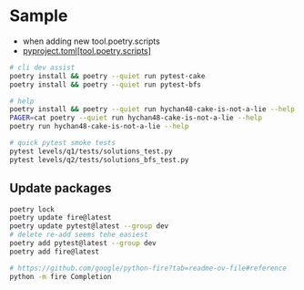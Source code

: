# Sample
* when adding new tool.poetry.scripts
* [pyproject.toml[tool.poetry.scripts]](../pyproject.toml#[tool.poetry.scripts])
```bash
# cli dev assist
poetry install && poetry --quiet run pytest-cake
poetry install && poetry --quiet run pytest-bfs

# help
poetry install && poetry --quiet run hychan48-cake-is-not-a-lie --help
PAGER=cat poetry --quiet run hychan48-cake-is-not-a-lie --help
poetry run hychan48-cake-is-not-a-lie --help

# quick pytest smoke tests
pytest levels/q1/tests/solutions_test.py
pytest levels/q2/tests/solutions_bfs_test.py
````
## Update packages
```bash
poetry lock
poetry update fire@latest
poetry update pytest@latest --group dev
# delete re-add seems tehe easiest
poetry add pytest@latest --group dev
poetry add fire@latest

# https://github.com/google/python-fire?tab=readme-ov-file#reference
python -m fire Completion 
```